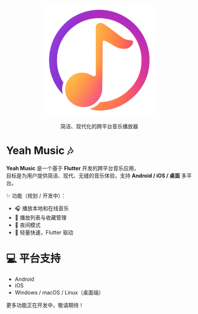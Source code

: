 <p align="center">
    <img src="yeah_music.png" width="300" height="300"/>
</p>
<div align="center">简洁、现代化的跨平台音乐播放器</div>


# Yeah Music 🎶

**Yeah Music** 是一个基于 **Flutter** 开发的跨平台音乐应用，  
目标是为用户提供简洁、现代、无缝的音乐体验，支持 **Android / iOS / 桌面** 多平台。

✨ 功能（规划 / 开发中）：
- 🎧 播放本地和在线音乐
- 📂 播放列表与收藏管理
- 🌙 夜间模式
- 🚀 轻量快速，Flutter 驱动

# 💻 平台支持

- Android
- iOS
- Windows / macOS / Linux（桌面端）

更多功能正在开发中，敬请期待！
